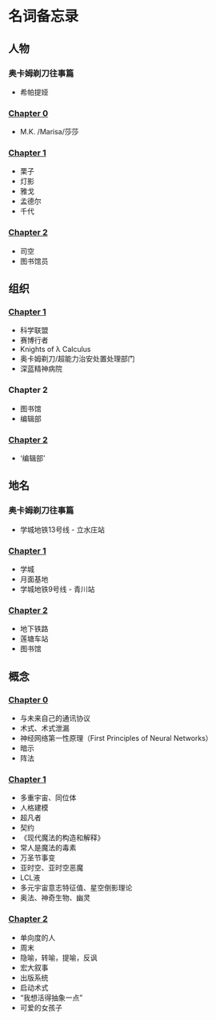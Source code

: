 # 名词备忘录

## 人物

### 奥卡姆剃刀往事篇

* 希帕提娅

### [Chapter 0](chapter_0.md)

* M.K. /Marisa/莎莎

### [Chapter 1](chapter_1.md)

* 栗子
* 灯影
* 雅戈
* 孟德尔
* 千代

### [Chapter 2](chapter_2.md)

* 司空
* 图书馆员

## 组织

### [Chapter 1](chapter_1.md)

* 科学联盟
* 赛博行者
* Knights of λ Calculus
* 奥卡姆剃刀/超能力治安处置处理部门
* 深蓝精神病院

### Chapter 2

* 图书馆
* 编辑部
### [Chapter 2](chapter_2.md)

* ‘编辑部’

## 地名

### 奥卡姆剃刀往事篇

* 学城地铁13号线 - 立水庄站

### [Chapter 1](chapter_1.md)

* 学城
* 月面基地
* 学城地铁9号线 - 青川站

### [Chapter 2](chapter_2.md)

* 地下铁路
* 莲塘车站
* 图书馆

## 概念

### [Chapter 0](chapter_0.md)

* 与未来自己的通讯协议
* 术式、术式泄漏
* 神经网络第一性原理（First Principles of Neural Networks）
* 暗示
* 阵法

### [Chapter 1](chapter_1.md)

* 多重宇宙、同位体
* 人格建模
* 超凡者
* 契约
* 《现代魔法的构造和解释》
* 常人是魔法的毒素
* 万圣节事变
* 亚时空、亚时空恶魔
* LCL液
* 多元宇宙意志特征值、星空倒影理论
* 奥法、神奇生物、幽灵

### [Chapter 2](chapter_2.md)

* 单向度的人
* 周末
* 隐喻，转喻，提喻，反讽
* 宏大叙事
* 出版系统
* 启动术式
* “我想活得抽象一点”
* 可爱的女孩子
